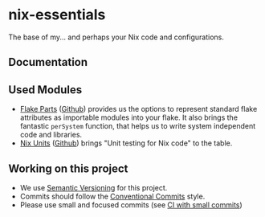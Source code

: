 # nix-essentials

The base of my... and perhaps your Nix code and configurations.

## Documentation

## Used Modules

- [Flake Parts](https://flake.parts/index.html)
  ([Github](https://github.com/hercules-ci/flake-parts))
  provides us the options to represent standard flake attributes as importable
  modules into your flake. It also brings the fantastic `perSystem` function,
  that helps us to write system independent code and libraries.
- [Nix Units](https://nix-community.github.io/nix-unit/)
  ([Github](https://github.com/nix-community/nix-unit))
  brings "Unit testing for Nix code" to the table.

## Working on this project

- We use [Semantic Versioning](/docs/semantic-versioning.md) for this project.
- Commits should follow the [Conventional Commits](/docs/conventional-commits.md)
  style.
- Please use small and focused commits
  (see [CI with small commits](/docs/ci-with-small-commits.md))
